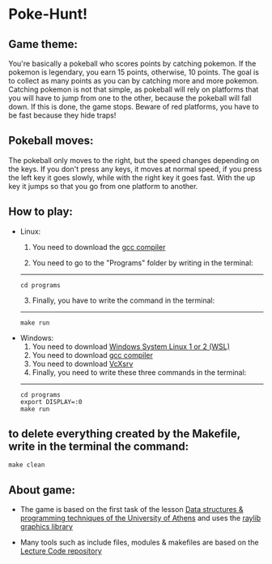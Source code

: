 # Poke-Hunt!

## Game theme: 
You're basically a pokeball who scores points by catching pokemon. If the pokemon is legendary, you earn 15 points, otherwise, 10 points. The goal is to collect as many points as you can by catching more and more pokemon. Catching pokemon is not that simple, as pokeball will rely on platforms that you will have to jump from one to the other, because the pokeball will fall down. If this is done, the game stops. Beware of red platforms, you have to be fast because they hide traps!

## Pokeball moves: 
The pokeball only moves to the right, but the speed changes depending on the keys. If you don't press any keys, it moves at normal speed, if you press the left key it goes slowly, while with the right key it goes fast. With the up key it jumps so that you go from one platform to another.

## How to play:
- Linux: 
    1) You need to download the [gcc compiler](https://www.geeksforgeeks.org/how-to-install-gcc-compiler-on-linux/) 

    2) You need to go to the "Programs" folder by writing in the terminal:
    -------------- 
      cd programs
    
    3) Finally, you have to write the command in the terminal:
    -------------- 
      make run

- Windows:
    1) You need to download [Windows System Linux 1 or 2 (WSL)](https://learn.microsoft.com/en-us/windows/wsl/install) 
    2) You need to download [gcc compiler](https://www.systranbox.com/how-to-install-gcc-on-wsl-linux/)
    3) You need to download [VcXsrv](https://www.youtube.com/watch?v=4SZXbl9KVsw)
    4) Finally, you need to write these three commands in the terminal:
    -------------- 
      cd programs
      export DISPLAY=:0
      make run

## to delete everything created by the Makefile, write in the terminal the command:
    make clean

## About game:
- The game is based on the first task of the lesson [Data structures & programming techniques of the University of Athens](https://k08.chatzi.org/projects/project1/) and uses the [raylib graphics library](https://github.com/raysan5/raylib/blob/master/src/raylib.h)

- Many tools such as include files, modules & makefiles are based on the [Lecture Code repository](https://github.com/chatziko-k08/lecture-code)